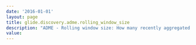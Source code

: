 ```yaml
---
date: '2016-01-01'
layout: page
title: glide.discovery.adme.rolling_window_size
description: "ADME - Rolling window size: How many recently aggregated chunks to keep. An aggregated chunk consists of ADME Aggregation interval divided by ADME Sampling interval samples. Only the newest chunks will be kept."
value:  
---
```

